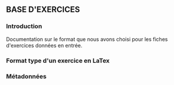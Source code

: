## BASE D'EXERCICES

### Introduction

Documentation sur le format que nous avons choisi pour les fiches d'exercices données en entrée.

### Format type d'un exercice en LaTex



### Métadonnées
